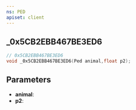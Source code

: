 ```yaml
---
ns: PED
apiset: client
---
```

## _0x5CB2EBB467BE3ED6

```c
// 0x5CB2EBB467BE3ED6
void _0x5CB2EBB467BE3ED6(Ped animal,float p2);
```


## Parameters
* **animal**:
* **p2**: